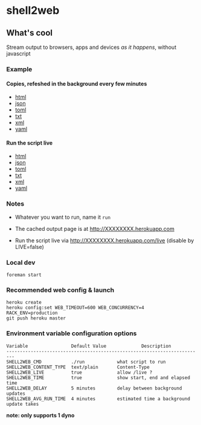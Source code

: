 # shell2web

## What's cool

Stream output to browsers, apps and devices *as it happens*, without javascript

### Example

#### Copies, refeshed in the background every few minutes 

- [html](https://thawing-beyond-5538.herokuapp.com) 
- [json](https://thawing-beyond-5538.herokuapp.com/json) 
- [toml](https://thawing-beyond-5538.herokuapp.com/toml) 
- [txt](https://thawing-beyond-5538.herokuapp.com/txt) 
- [xml](https://thawing-beyond-5538.herokuapp.com/xml) 
- [yaml](https://thawing-beyond-5538.herokuapp.com/yaml) 

#### Run the script live

- [html](https://thawing-beyond-5538.herokuapp.com/live) 
- [json](https://thawing-beyond-5538.herokuapp.com/live/json) 
- [toml](https://thawing-beyond-5538.herokuapp.com/live/toml) 
- [txt](https://thawing-beyond-5538.herokuapp.com/live/txt) 
- [xml](https://thawing-beyond-5538.herokuapp.com/live/xml) 
- [yaml](https://thawing-beyond-5538.herokuapp.com/live/yaml) 

### Notes

 - Whatever you want to run, name it `run`

 - The cached output page is at http://XXXXXXXX.herokuapp.com

 - Run the script live via http://XXXXXXXX.herokuapp.com/live (disable by LIVE=false)

### Local dev 

    foreman start

### Recommended web config & launch

    heroku create
    heroku config:set WEB_TIMEOUT=600 WEB_CONCURRENCY=4 RACK_ENV=production
    git push heroku master


### Environment variable configuration options
    Variable                Default Value             Description
    -------------------------------------------------------------------------
    SHELL2WEB_CMD           ./run            what script to run
    SHELL2WEB_CONTENT_TYPE  text/plain       Content-Type
    SHELL2WEB_LIVE          true             allow /live ?
    SHELL2WEB_TIME          true             show start, end and elapsed time
    SHELL2WEB_DELAY         5 minutes        delay between background updates
    SHELL2WEB_AVG_RUN_TIME  4 minutes        estimated time a background update takes

**note: only supports 1 dyno**
